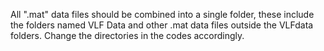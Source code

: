 All ".mat" data files should be combined into a single folder, these include the folders named VLF Data and other .mat data files outside the VLFdata folders. 
Change the directories in the codes accordingly. 
